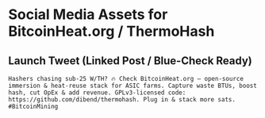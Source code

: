 # Social Media Assets for BitcoinHeat.org / ThermoHash

## Launch Tweet (Linked Post / Blue-Check Ready)

```
Hashers chasing sub-25 W/TH? 🔥 Check BitcoinHeat.org – open-source immersion & heat-reuse stack for ASIC farms. Capture waste BTUs, boost hash, cut OpEx & add revenue. GPLv3-licensed code: https://github.com/dibend/thermohash. Plug in & stack more sats. #BitcoinMining